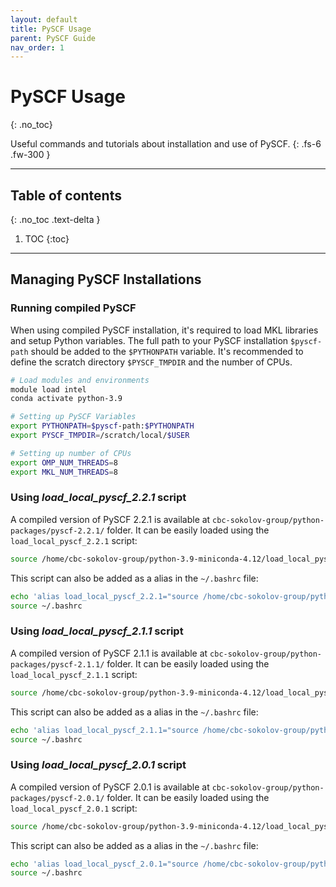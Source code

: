 ```yaml
---
layout: default
title: PySCF Usage
parent: PySCF Guide
nav_order: 1
---
```


# PySCF Usage
{: .no_toc}

Useful commands and tutorials about installation and use of PySCF.
{: .fs-6 .fw-300 }

---
## Table of contents
{: .no_toc .text-delta }

1. TOC
{:toc}

---

## Managing PySCF Installations
### Running compiled PySCF
When using compiled PySCF installation, it's required to load MKL libraries and setup Python variables. The full path to your PySCF installation `$pyscf-path` should be added to the `$PYTHONPATH` variable. It's recommended to define the scratch directory `$PYSCF_TMPDIR` and the number of CPUs.
```bash
# Load modules and environments
module load intel
conda activate python-3.9

# Setting up PySCF Variables
export PYTHONPATH=$pyscf-path:$PYTHONPATH
export PYSCF_TMPDIR=/scratch/local/$USER

# Setting up number of CPUs
export OMP_NUM_THREADS=8
export MKL_NUM_THREADS=8
```

### Using _load_local_pyscf_2.2.1_ script
A compiled version of PySCF 2.2.1 is available at `cbc-sokolov-group/python-packages/pyscf-2.2.1/` folder. It can be easily loaded using the `load_local_pyscf_2.2.1` script:
```bash
source /home/cbc-sokolov-group/python-3.9-miniconda-4.12/load_local_pyscf_2.2.1
```

This script can also be added as a alias in the `~/.bashrc` file:
```bash
echo 'alias load_local_pyscf_2.2.1="source /home/cbc-sokolov-group/python-3.9-miniconda-4.12/load_local_pyscf_2.2.1"' >> ~/.bashrc
source ~/.bashrc
```

### Using _load_local_pyscf_2.1.1_ script
A compiled version of PySCF 2.1.1 is available at `cbc-sokolov-group/python-packages/pyscf-2.1.1/` folder. It can be easily loaded using the `load_local_pyscf_2.1.1` script:
```bash
source /home/cbc-sokolov-group/python-3.9-miniconda-4.12/load_local_pyscf_2.1.1
```

This script can also be added as a alias in the `~/.bashrc` file:
```bash
echo 'alias load_local_pyscf_2.1.1="source /home/cbc-sokolov-group/python-3.9-miniconda-4.12/load_local_pyscf_2.1.1"' >> ~/.bashrc
source ~/.bashrc
```

### Using _load_local_pyscf_2.0.1_ script
A compiled version of PySCF 2.0.1 is available at `cbc-sokolov-group/python-packages/pyscf-2.0.1/` folder. It can be easily loaded using the `load_local_pyscf_2.0.1` script:
```bash
source /home/cbc-sokolov-group/python-3.9-miniconda-4.12/load_local_pyscf_2.0.1
```

This script can also be added as a alias in the `~/.bashrc` file:
```bash
echo 'alias load_local_pyscf_2.0.1="source /home/cbc-sokolov-group/python-3.9-miniconda-4.12/load_local_pyscf_2.0.1"' >> ~/.bashrc
source ~/.bashrc
```
